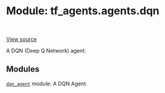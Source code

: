 <div itemscope itemtype="http://developers.google.com/ReferenceObject">
<meta itemprop="name" content="tf_agents.agents.dqn" />
<meta itemprop="path" content="Stable" />
</div>

# Module: tf_agents.agents.dqn

<table class="tfo-notebook-buttons tfo-api" align="left">
</table>

<a target="_blank" href="https://github.com/tensorflow/agents/tree/master/tf_agents/agents/dqn/__init__.py">View
source</a>

A DQN (Deep Q Network) agent.

<!-- Placeholder for "Used in" -->


## Modules

[`dqn_agent`](../../tf_agents/agents/dqn/dqn_agent.md) module: A DQN Agent.

